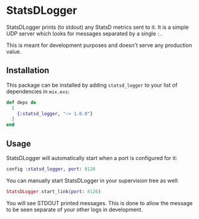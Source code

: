 # StatsDLogger

StatsDLogger prints (to stdout) any StatsD metrics sent to it. It is a simple UDP server which
looks for messages separated by a single `:`.

This is meant for development purposes and doesn't serve any production value.

## Installation

This package can be installed by adding `statsd_logger` to your list of dependencies in `mix.exs`:

```elixir
def deps do
  [
    {:statsd_logger, "~> 1.0.0"}
  ]
end
```

## Usage

StatsDLogger will automatically start when a port is configured for it:

```elixir
config :statsd_logger, port: 8126
```

You can manually start StatsDLogger in your supervision tree as well:

```elixir
StatsDLogger.start_link(port: 8126)
```

You will see STDOUT printed messages. This is done to allow the message to be
seen separate of your other logs in development.
